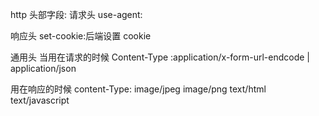 http 头部字段:
请求头
use-agent:

响应头
set-cookie:后端设置 cookie

通用头
当用在请求的时候
Content-Type :application/x-form-url-endcode |  application/json


用在响应的时候 
content-Type: image/jpeg   image/png  text/html  text/javascript